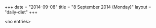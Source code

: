 +++
date = "2014-09-08"
title = "8 September 2014 (Monday)"
layout = "daily-diet"
+++

<p>&lt;no entries&gt;</p>